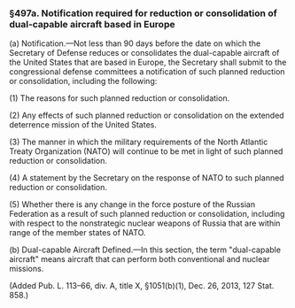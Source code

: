 ### §497a. Notification required for reduction or consolidation of dual-capable aircraft based in Europe ###

(a) Notification.—Not less than 90 days before the date on which the Secretary of Defense reduces or consolidates the dual-capable aircraft of the United States that are based in Europe, the Secretary shall submit to the congressional defense committees a notification of such planned reduction or consolidation, including the following:

(1) The reasons for such planned reduction or consolidation.

(2) Any effects of such planned reduction or consolidation on the extended deterrence mission of the United States.

(3) The manner in which the military requirements of the North Atlantic Treaty Organization (NATO) will continue to be met in light of such planned reduction or consolidation.

(4) A statement by the Secretary on the response of NATO to such planned reduction or consolidation.

(5) Whether there is any change in the force posture of the Russian Federation as a result of such planned reduction or consolidation, including with respect to the nonstrategic nuclear weapons of Russia that are within range of the member states of NATO.

(b) Dual-capable Aircraft Defined.—In this section, the term "dual-capable aircraft" means aircraft that can perform both conventional and nuclear missions.

(Added Pub. L. 113–66, div. A, title X, §1051(b)(1), Dec. 26, 2013, 127 Stat. 858.)